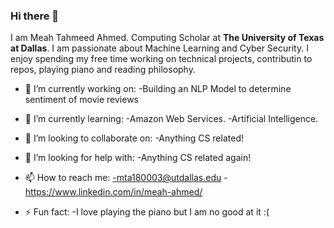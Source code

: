 ### Hi there 👋

I am Meah Tahmeed Ahmed. Computing Scholar at <b>The University of Texas at Dallas</b>. I am passionate about Machine Learning and Cyber Security.
I enjoy spending my free time working on technical projects, contributin to repos, playing piano and reading philosophy.



- 🔭 I’m currently working on:
        -Building an NLP Model to determine sentiment of movie reviews
        
- 🌱 I’m currently learning:
        -Amazon Web Services.
        -Artificial Intelligence.
        
- 👯 I’m looking to collaborate on:
        -Anything CS related!
        
- 🤔 I’m looking for help with:
        -Anything CS related again!
        
- 📫 How to reach me:
        -mta180003@utdallas.edu
        -https://www.linkedin.com/in/meah-ahmed/
        
- ⚡ Fun fact:
        -I love playing the piano but I am no good at it :(
